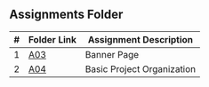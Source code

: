 ##  Assignments Folder

|   #   | Folder Link | Assignment Description |
| :---: | ----------- | ---------------------- |
|   1    |  [A03](A03)  |  Banner Page  |
|   2    |  [A04](A04)  |   Basic Project Organization  |
